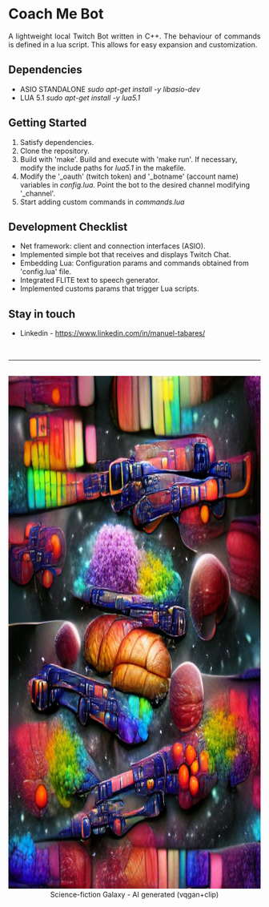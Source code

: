 # Coach Me Bot

<p align="justify">
A lightweight local Twitch Bot written in C++. The behaviour of commands is defined in a lua script. This allows for easy expansion and customization.
</p>

## Dependencies

 - ASIO STANDALONE
*sudo apt-get install -y libasio-dev*
 - LUA 5.1
*sudo apt-get install -y lua5.1*

## Getting Started

1) Satisfy dependencies.
2) Clone the repository.
3) Build with 'make'. Build and execute with 'make run'.
  If necessary, modify the include paths for *lua5.1* in the makefile.
4) Modify the '_oauth' (twitch token) and '_botname' (account name) variables in *config.lua*. Point the bot to the     desired channel modifying '_channel'.
5) Start adding custom commands in *commands.lua*

## Development Checklist

+ Net framework: client and connection interfaces (ASIO).
+ Implemented simple bot that receives and displays Twitch Chat.
+ Embedding Lua: Configuration params and commands obtained from 'config.lua' file.
+ Integrated FLITE text to speech generator.
+ Implemented customs params that trigger Lua scripts.

## Stay in touch

+ Linkedin - https://www.linkedin.com/in/manuel-tabares/

<br><hr>
<p align="center">
  <br> <img width="1024" height="1024" src="media/science-fiction-galaxy-ai.jpg">
  <br> Science-fiction Galaxy - AI generated (vqgan+clip)
</p>

